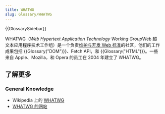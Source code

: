 ```yaml
---
title: WHATWG
slug: Glossary/WHATWG
---
```


{{GlossarySidebar}}

WHATWG（*Web Hypertext Application Technology Working Group*Web 超文本应用程序技术工作组）是一个负责[维护与开发 Web 标准](https://spec.whatwg.org/)的社区，他们的工作成果包括 {{Glossary("DOM")}}、Fetch API，和 {{Glossary("HTML")}}。一些来自 Apple、Mozilla，和 Opera 的员工在 2004 年建立了 WHATWG。

## 了解更多

### General Knowledge

- Wikipedia 上的 [WHATWG](https://zh.wikipedia.org/wiki/WHATWG)
- [WHATWG 的网站](https://whatwg.org/)
